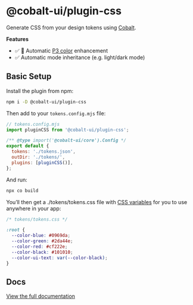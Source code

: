 # @cobalt-ui/plugin-css

Generate CSS from your design tokens using [Cobalt](https://cobalt-ui.pages.dev).

**Features**

- ✅ 🌈 Automatic [P3 color](https://developer.mozilla.org/en-US/docs/Web/CSS/@media/color-gamut) enhancement
- ✅ Automatic mode inheritance (e.g. light/dark mode)

## Basic Setup

Install the plugin from npm:

```sh
npm i -D @cobalt-ui/plugin-css
```

Then add to your `tokens.config.mjs` file:

```js
// tokens.config.mjs
import pluginCSS from '@cobalt-ui/plugin-css';

/** @type import('@cobalt-ui/core').Config */
export default {
  tokens: './tokens.json',
  outDir: './tokens/',
  plugins: [pluginCSS()],
};
```

And run:

```sh
npx co build
```

You’ll then get a ./tokens/tokens.css file with [CSS variables](https://developer.mozilla.org/en-US/docs/Web/CSS/Using_CSS_custom_properties) for you to use anywhere in your app:

```css
/* tokens/tokens.css */

:root {
  --color-blue: #0969da;
  --color-green: #2da44e;
  --color-red: #cf222e;
  --color-black: #101010;
  --color-ui-text: var(--color-black);
}
```

## Docs

[View the full documentation](https://cobalt-ui.pages.dev/integrations/css)
